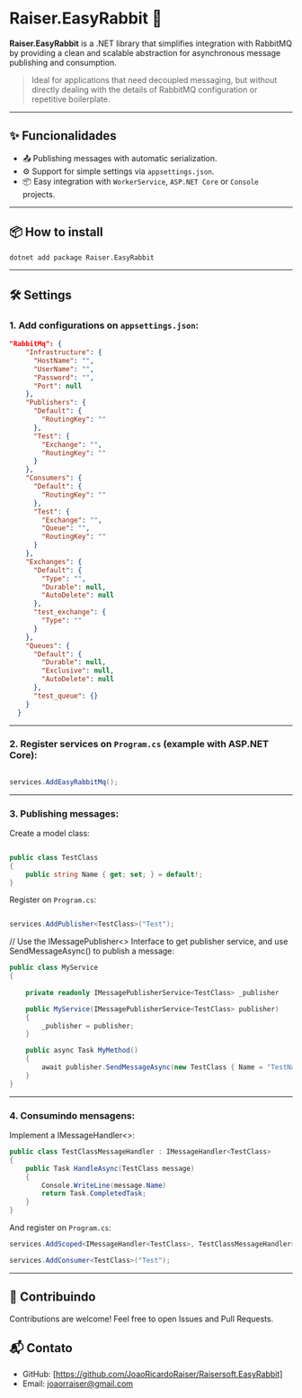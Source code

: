 # Raiser.EasyRabbit 🐇

**Raiser.EasyRabbit** is a .NET library that simplifies integration with RabbitMQ by providing a clean and scalable abstraction for asynchronous message publishing and consumption.

> Ideal for applications that need decoupled messaging, but without directly dealing with the details of RabbitMQ configuration or repetitive boilerplate.

---

## ✨ Funcionalidades

- 📤 Publishing messages with automatic serialization.
- ⚙️ Support for simple settings via `appsettings.json`.
- 📦 Easy integration with `WorkerService`, `ASP.NET Core` or `Console` projects.
---

## 📦 How to install

```bash
dotnet add package Raiser.EasyRabbit
```

---

## 🛠️ Settings

### 1. Add configurations on `appsettings.json`:

```json
"RabbitMq": {
    "Infrastructure": {
      "HostName": "",
      "UserName": "",
      "Password": "",
      "Port": null
    },
    "Publishers": {
      "Default": {
        "RoutingKey": ""
      },
      "Test": {
        "Exchange": "",
        "RoutingKey": ""
      }
    },
    "Consumers": {
      "Default": {
        "RoutingKey": ""
      },
      "Test": {
        "Exchange": "",
        "Queue": "",
        "RoutingKey": ""
      }
    },
    "Exchanges": {
      "Default": {
        "Type": "",
        "Durable": null,
        "AutoDelete": null
      },
      "test_exchange": {
        "Type": ""
      }
    },
    "Queues": {
      "Default": {
        "Durable": null,
        "Exclusive": null,
        "AutoDelete": null
      },
      "test_queue": {}
    }
  }
```

---

### 2. Register services on `Program.cs` (example with ASP.NET Core):

```csharp

services.AddEasyRabbitMq();

```

---

### 3. Publishing messages:

Create a model class:

```csharp

public class TestClass
{
    public string Name { get; set; } = default!;
}

```

Register on `Program.cs`:

```csharp

services.AddPublisher<TestClass>("Test");

```

// Use the IMessagePublisher<> Interface to get publisher service, and use SendMessageAsync() to publish a message:

```csharp
public class MyService
{
    
    private readonly IMessagePublisherService<TestClass> _publisher

    public MyService(IMessagePublisherService<TestClass> publisher)
    {
        _publisher = publisher;
    }

    public async Task MyMethod()
    {
        await publisher.SendMessageAsync(new TestClass { Name = "TestName" });
    }
}

```

---

### 4. Consumindo mensagens:

Implement a IMessageHandler<>:

```csharp
public class TestClassMessageHandler : IMessageHandler<TestClass>
{
    public Task HandleAsync(TestClass message)
    {
        Console.WriteLine(message.Name)
        return Task.CompletedTask;
    }
}
```

And register on `Program.cs`:

```csharp
services.AddScoped<IMessageHandler<TestClass>, TestClassMessageHandler>();

services.AddConsumer<TestClass>("Test");
```

---

## 🤝 Contribuindo

Contributions are welcome! Feel free to open Issues and Pull Requests.


## 📬 Contato

- GitHub: [https://github.com/JoaoRicardoRaiser/Raisersoft.EasyRabbit]
- Email: joaorraiser@gmail.com
